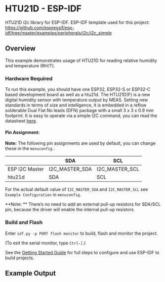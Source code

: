 # HTU21D - ESP-IDF

HTU21D i2c library for ESP-IDF.
ESP-IDF template used for this project: https://github.com/espressif/esp-idf/tree/master/examples/peripherals/i2c/i2c_simple

## Overview

This example demonstrates usage of HTU21D for reading relative humidity and temperature (RH/T).

### Hardware Required

To run this example, you should have one ESP32, ESP32-S or ESP32-C based development board as well as a htu21d. The HTU21D(F) is a new digital humidity sensor with temperature output by MEAS. Setting new standards in terms of size and intelligence, it is embedded in a reflow solderable Dual Flat No leads (DFN) package with a small 3 x 3 x 0.9 mm footprint. It is easy to operate via a simple I2C command, you can read the datasheet [here](https://cdn-shop.adafruit.com/datasheets/1899_HTU21D.pdf).

#### Pin Assignment:

**Note:** The following pin assignments are used by default, you can change these in the `menuconfig` .

|                  | SDA             | SCL           |
| ---------------- | -------------- | -------------- |
| ESP I2C Master   | I2C_MASTER_SDA | I2C_MASTER_SCL |
| htu21d       | SDA            | SCL            |


For the actual default value of `I2C_MASTER_SDA` and `I2C_MASTER_SCL` see `Example Configuration` in `menuconfig`.

**Note: ** There’s no need to add an external pull-up resistors for SDA/SCL pin, because the driver will enable the internal pull-up resistors.

### Build and Flash

Enter `idf.py -p PORT flash monitor` to build, flash and monitor the project.

(To exit the serial monitor, type ``Ctrl-]``.)

See the [Getting Started Guide](https://docs.espressif.com/projects/esp-idf/en/latest/get-started/index.html) for full steps to configure and use ESP-IDF to build projects.

## Example Output

```bash

```
